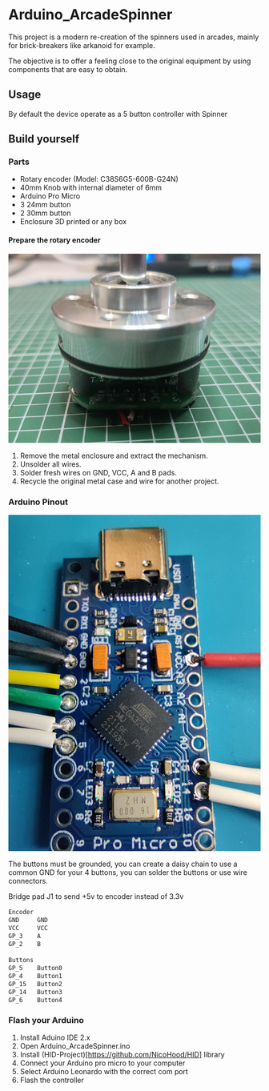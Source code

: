 # Arduino_ArcadeSpinner

This project is a modern re-creation of the spinners used in arcades, mainly for brick-breakers like arkanoid for example.

The objective is to offer a feeling close to the original equipment by using components that are easy to obtain.

## Usage

By default the device operate as a 5 button controller with Spinner

## Build yourself

### Parts 

- Rotary encoder (Model: C38S6G5-600B-G24N)
- 40mm Knob with internal diameter of 6mm 
- Arduino Pro Micro
- 3 24mm button
- 2 30mm button
- Enclosure 3D printed or any box

#### Prepare the rotary encoder

![Img!](img/encoder.jpg "rotary encoder")

1. Remove the metal enclosure and extract the mechanism.
2. Unsolder all wires.
3. Solder fresh wires on GND, VCC, A and B pads.
4. Recycle the original metal case and wire for another project.

### Arduino Pinout

![Img!](img/arduino.jpg "Arduino")

The buttons must be grounded, you can create a daisy chain to use a common GND for your 4 buttons, you can solder the buttons or use wire connectors.

Bridge pad J1 to send +5v to encoder instead of 3.3v

```
Encoder
GND     GND
VCC     VCC
GP_3    A
GP_2    B

Buttons
GP_5    Button0
GP_4    Button1
GP_15   Button2
GP_14   Button3
GP_6    Button4
```
### Flash your Arduino

1. Install Aduino IDE 2.x
2. Open Arduino_ArcadeSpinner.ino
3. Install (HID-Project)[https://github.com/NicoHood/HID] library
3. Connect your Arduino pro micro to your computer
4. Select Arduino Leonardo with the correct com port
5. Flash the controller
